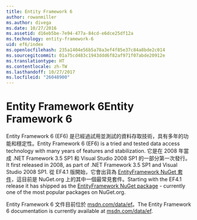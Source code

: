 ```yaml
---
title: Entity Framework 6
author: rowanmiller
ms.author: divega
ms.date: 10/27/2016
ms.assetid: d16eb5be-7e94-477a-84cd-e6dce25df12a
ms.technology: entity-framework-6
uid: ef6/index
ms.openlocfilehash: 235a1404e56b5a78a3ef4f85e37c84a8bde2c014
ms.sourcegitcommit: 01a75cd483c1943ddd6f82af971f07abde20912e
ms.translationtype: HT
ms.contentlocale: zh-TW
ms.lasthandoff: 10/27/2017
ms.locfileid: "26048900"
---
```

# <a name="entity-framework-6"></a><span data-ttu-id="e46f6-102">Entity Framework 6</span><span class="sxs-lookup"><span data-stu-id="e46f6-102">Entity Framework 6</span></span>

<span data-ttu-id="e46f6-103">Entity Framework 6 (EF6) 是已經過試用並測試的資料存取技術，具有多年的功能和穩定性。</span><span class="sxs-lookup"><span data-stu-id="e46f6-103">Entity Framework 6 (EF6) is a tried and tested data access technology with many years of features and stabilization.</span></span> <span data-ttu-id="e46f6-104">它是在 2008 年當成 .NET Framework 3.5 SP1 和 Visual Studio 2008 SP1 的一部分第一次發行。</span><span class="sxs-lookup"><span data-stu-id="e46f6-104">It first released in 2008, as part of .NET Framework 3.5 SP1 and Visual Studio 2008 SP1.</span></span> <span data-ttu-id="e46f6-105">從 EF4.1 版開始，它會出貨為 [EntityFramework NuGet 套件](https://www.nuget.org/packages/EntityFramework/)，這目前是 NuGet.org 上的其中一個最常見套件。</span><span class="sxs-lookup"><span data-stu-id="e46f6-105">Starting with the EF4.1 release it has shipped as the [EntityFramework NuGet package](https://www.nuget.org/packages/EntityFramework/) - currently one of the most popular packages on NuGet.org.</span></span>

<span data-ttu-id="e46f6-106">Entity Framework 6 文件目前位於 [msdn.com/data/ef](http://msdn.com/data/ef)。</span><span class="sxs-lookup"><span data-stu-id="e46f6-106">The Entity Framework 6 documentation is currently available at [msdn.com/data/ef](http://msdn.com/data/ef).</span></span>
